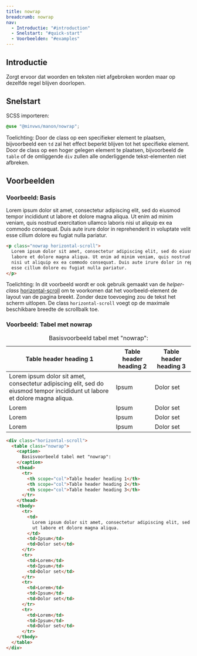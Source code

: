 ```yaml
---
title: nowrap
breadcrumb: nowrap
nav:
  - Introductie: "#introduction"
  - Snelstart: "#quick-start"
  - Voorbeelden: "#examples"
---
```


<h2 id="introduction">Introductie</h2>

Zorgt ervoor dat woorden en teksten niet afgebroken worden maar op dezelfde
regel blijven doorlopen.

<h2 id="quick-start">Snelstart</h2>

SCSS importeren:

```scss
@use "@minvws/manon/nowrap";
```

<p class="explanation">
  <span>Toelichting:</span> Door de class op een specifieker element te plaatsen,
  bijvoorbeeld een <code>td</code> zal het effect beperkt blijven tot het specifieke
  element. Door de class op een hoger gelegen element te plaatsen, bijvoorbeeld de
  <code>table</code>
  of de omliggende <code>div</code> zullen alle onderliggende tekst-elementen niet afbreken.
</p>

<h2 id="examples">Voorbeelden</h2>

### Voorbeeld: Basis

<p class="nowrap horizontal-scroll">
  Lorem ipsum dolor sit amet, consectetur adipiscing elit, sed do eiusmod tempor incididunt
  ut labore et dolore magna aliqua. Ut enim ad minim veniam, quis nostrud exercitation
  ullamco laboris nisi ut aliquip ex ea commodo consequat. Duis aute irure dolor in
  reprehenderit in voluptate velit esse cillum dolore eu fugiat nulla pariatur.
</p>

```html
<p class="nowrap horizontal-scroll">
  Lorem ipsum dolor sit amet, consectetur adipiscing elit, sed do eiusmod tempor incididunt ut
  labore et dolore magna aliqua. Ut enim ad minim veniam, quis nostrud exercitation ullamco laboris
  nisi ut aliquip ex ea commodo consequat. Duis aute irure dolor in reprehenderit in voluptate velit
  esse cillum dolore eu fugiat nulla pariatur.
</p>
```

<p class="explanation">
  <span>Toelichting:</span> In dit voorbeeld wordt er ook gebruik gemaakt van de
  <dfn>helper-class</dfn>
  <a href="{base}/utility/horizontal-scroll">horizontal-scroll</a>
  om te voorkomen dat het voorbeeld-element de layout van de pagina breekt. Zonder deze toevoeging
  zou de tekst het scherm uitlopen. De class <code>horizontal-scroll</code> voegt op de maximale
  beschikbare breedte de scrollbalk toe.
</p>

### Voorbeeld: Tabel met nowrap

<div class="horizontal-scroll">
  <table class="nowrap">
    <caption>Basisvoorbeeld tabel met "nowrap":</caption>
    <thead>
      <tr>
        <th scope="col">Table header heading 1</th>
        <th scope="col">Table header heading 2</th>
        <th scope="col">Table header heading 3</th>
      </tr>
    </thead>
    <tbody>
      <tr>
        <td
          >Lorem ipsum dolor sit amet, consectetur adipiscing elit, sed do eiusmod tempor
          incididunt ut labore et dolore magna aliqua.</td
        >
        <td>Ipsum</td>
        <td>Dolor set</td>
      </tr>
      <tr>
        <td>Lorem</td>
        <td>Ipsum</td>
        <td>Dolor set</td>
      </tr>
      <tr>
        <td>Lorem</td>
        <td>Ipsum</td>
        <td>Dolor set</td>
      </tr>
      <tr>
        <td>Lorem</td>
        <td>Ipsum</td>
        <td>Dolor set</td>
      </tr>
    </tbody>
  </table>
</div>

```html
<div class="horizontal-scroll">
  <table class="nowrap">
    <caption>
      Basisvoorbeeld tabel met "nowrap":
    </caption>
    <thead>
      <tr>
        <th scope="col">Table header heading 1</th>
        <th scope="col">Table header heading 2</th>
        <th scope="col">Table header heading 3</th>
      </tr>
    </thead>
    <tbody>
      <tr>
        <td>
          Lorem ipsum dolor sit amet, consectetur adipiscing elit, sed do eiusmod tempor incididunt
          ut labore et dolore magna aliqua.
        </td>
        <td>Ipsum</td>
        <td>Dolor set</td>
      </tr>
      <tr>
        <td>Lorem</td>
        <td>Ipsum</td>
        <td>Dolor set</td>
      </tr>
      <tr>
        <td>Lorem</td>
        <td>Ipsum</td>
        <td>Dolor set</td>
      </tr>
      <tr>
        <td>Lorem</td>
        <td>Ipsum</td>
        <td>Dolor set</td>
      </tr>
    </tbody>
  </table>
</div>
```
